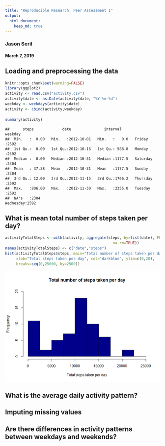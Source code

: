 ```yaml
---
title: "Reproducible Research: Peer Assessment 1"
output: 
  html_document:
    keep_md: true
---
```

### Jason Seril
#### March 7, 2019

## Loading and preprocessing the data

```r
knitr::opts_chunk$set(warning=FALSE)
library(ggplot2)
activity <- read.csv("activity.csv")
activity$date <- as.Date(activity$date, "%Y-%m-%d")
weekday <- weekdays(activity$date)
activity <- cbind(activity,weekday)

summary(activity)
```

```
##      steps             date               interval           weekday    
##  Min.   :  0.00   Min.   :2012-10-01   Min.   :   0.0   Friday   :2592  
##  1st Qu.:  0.00   1st Qu.:2012-10-16   1st Qu.: 588.8   Monday   :2592  
##  Median :  0.00   Median :2012-10-31   Median :1177.5   Saturday :2304  
##  Mean   : 37.38   Mean   :2012-10-31   Mean   :1177.5   Sunday   :2304  
##  3rd Qu.: 12.00   3rd Qu.:2012-11-15   3rd Qu.:1766.2   Thursday :2592  
##  Max.   :806.00   Max.   :2012-11-30   Max.   :2355.0   Tuesday  :2592  
##  NA's   :2304                                           Wednesday:2592
```

## What is mean total number of steps taken per day?

```r
activityTotalSteps <- with(activity, aggregate(steps, by=list(date), FUN=sum, 
                                                 na.rm=TRUE))
names(activityTotalSteps) <- c("date","steps")
hist(activityTotalSteps$steps, main="Total number of steps taken per day",
     xlab="Total steps taken per day", col="darkblue", ylim=c(0,20), 
     breaks=seq(0,25000, by=2500))
```

![](PA1_template_files/figure-html/unnamed-chunk-2-1.png)<!-- -->


## What is the average daily activity pattern?



## Imputing missing values



## Are there differences in activity patterns between weekdays and weekends?

